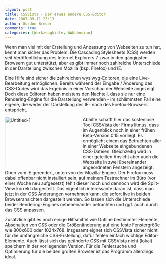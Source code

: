```yaml
---
layout: post
title: CSSVista - Der etwas andere CSS-Editor
date: 2007-09-11 23:13
author: Gordon Breuer
comments: true
categories: [Werkzeugkiste, WWWahnsinn]
---
```

<p>
Wenn man viel mit der Erstellung und Anpassung von Webseiten zu tun hat, kennt man sicher das Problem: Die Cascading Stylesheets (CSS) werden seit Ver&ouml;ffentlichung des Internet Explorers 7 zwar in den g&auml;ngigsten Browsern gut unterst&uuml;tzt, aber es gibt immer noch zahlreiche Unterschiede in der Darstellung zwischen Mozilla (bsp. Firefox) und IE. 
</p>
<p>
Eine Hilfe sind sicher die zahlreichen wysiwyg-Editoren, die eine Live-Bearbeitung erm&ouml;glichen. Bereits w&auml;hrend der Eingabe / &Auml;nderung des CSS-Codes wird das Ergebnis in einer Vorschau der Webseite angezeigt. Doch diese Editoren haben meistens den Nachteil, dass sie nur eine Rendering-Engine f&uuml;r die Darstellung verwenden - im schlimmsten Fall eine eigene, die weder der Darstellung des IE- noch des Firefox-Browsers entspricht. 
</p>
<p>
<a href="http://static.gordon-breuer.de/img/Untitled1%5b1%5d.jpg"><img style="margin: 0px 5px 0px 0px; border: 0px" src="http://old.gordon-breuer.de/wp-content/uploads/2007/09/Untitled1_thumb%5b1%5d.jpg" border="0" alt="Untitled-1" width="244" height="158" align="left" /></a> 
</p>
<p>
Abhilfe schafft hier das kostenlose Tool <a href="http://litmusapp.com/cssvista" target="_blank">CSSVista</a> der Firma <a href="http://litmusapp.com/" target="_blank">litmus</a>, dass im Augenblick noch in einer fr&uuml;hen Beta-Version 0.15 vorliegt. Es erm&ouml;glicht einem das Betrachten aller in einer Webseite eingebundenen CSS-Dateien. Gleichzeitig wird in einer geteilten Ansicht aber auch die Webseite in zwei &uuml;bereinander angeordneten Fenstern angezeigt: Oben vom IE gerendert, unten von der Mozilla-Engine. Der Firefox muss dabei offenbar nicht installiert sein, auf meinem Testrechner im B&uuml;ro (vor einer Woche neu aufgesetzt) fehlt dieser noch und dennoch wird die Split-View korrekt dargestellt. Das eigentlich interessante daran ist, dass man jetzt in der CSS &Auml;nderungen vornehmen kann, die sofort live in beiden Browseransichten dargestellt werden. So lassen sich die Unterschiede beider Rendering-Engines nebeneinander betrachten und ggf. auch durch das CSS anpassen. 
</p>
<p>
Zus&auml;tzlich gibt es noch einige Hilfsmittel wie Outline bestimmter Elemente, Abschalten von CSS oder die Gr&ouml;&szlig;en&auml;nderung auf eine feste Fenstergr&ouml;&szlig;e wie 800x600 oder 1024x768. Insgesamt eignet sich CSSVista sicher nicht f&uuml;r die umfangreiche CSS-Erstellung, daf&uuml;r fehlen einfach wichtige Editor-Elemente. Auch l&auml;sst sich das ge&auml;nderte CSS mit CSSVista nicht (lokal) speichern in der vorliegenden Version. F&uuml;r die Fehlersuche und Optimierung f&uuml;r die beiden gro&szlig;en Browser ist das Programm allerdings ideal. 
</p>
